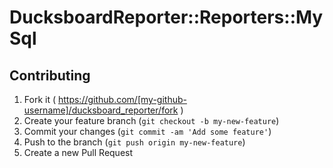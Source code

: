 # DucksboardReporter::Reporters::MySql

## Contributing

1. Fork it ( https://github.com/[my-github-username]/ducksboard_reporter/fork )
2. Create your feature branch (`git checkout -b my-new-feature`)
3. Commit your changes (`git commit -am 'Add some feature'`)
4. Push to the branch (`git push origin my-new-feature`)
5. Create a new Pull Request
